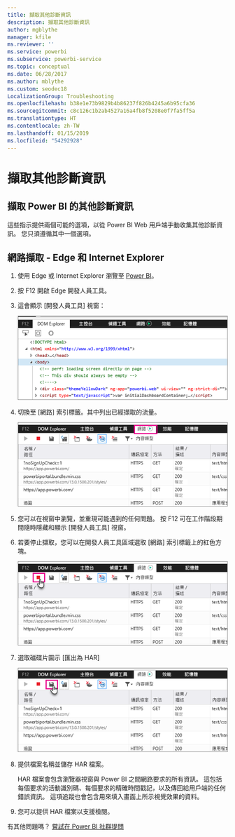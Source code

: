 ```yaml
---
title: 擷取其他診斷資訊
description: 擷取其他診斷資訊
author: mgblythe
manager: kfile
ms.reviewer: ''
ms.service: powerbi
ms.subservice: powerbi-service
ms.topic: conceptual
ms.date: 06/28/2017
ms.author: mblythe
ms.custom: seodec18
LocalizationGroup: Troubleshooting
ms.openlocfilehash: b38e1e73b9829b4b86237f826b4245a6b95cfa36
ms.sourcegitcommit: c8c126c1b2ab4527a16a4fb8f5208e0f7fa5ff5a
ms.translationtype: HT
ms.contentlocale: zh-TW
ms.lasthandoff: 01/15/2019
ms.locfileid: "54292928"
---
```

# <a name="capturing-additional-diagnostic-information"></a>擷取其他診斷資訊
## <a name="capturing-additional-diagnostic-information-for-power-bi"></a>擷取 Power BI 的其他診斷資訊
這些指示提供兩個可能的選項，以從 Power BI Web 用戶端手動收集其他診斷資訊。  您只須遵循其中一個選項。

## <a name="network-capture---edge--internet-explorer"></a>網路擷取 - Edge 和 Internet Explorer
1. 使用 Edge 或 Internet Explorer 瀏覽至 [Power BI](https://app.powerbi.com)。
2. 按 F12 開啟 Edge 開發人員工具。
3. 這會顯示 [開發人員工具] 視窗： 
   
   ![開發人員工具](media/service-admin-capturing-additional-diagnostic-information-for-power-bi/edge-developer-tools.png)
4. 切換至 [網路] 索引標籤。其中列出已經擷取的流量。 
   
   ![Edge 網路索引標籤](media/service-admin-capturing-additional-diagnostic-information-for-power-bi/edge-network-tab.png)
5. 您可以在視窗中瀏覽，並重現可能遇到的任何問題。 按 F12 可在工作階段期間隨時隱藏和顯示 [開發人員工具] 視窗。
6. 若要停止擷取，您可以在開發人員工具區域選取 [網路] 索引標籤上的紅色方塊。
   
   ![停止擷取](media/service-admin-capturing-additional-diagnostic-information-for-power-bi/edge-network-tab-stop.png)
7. 選取磁碟片圖示 [匯出為 HAR]
   
   ![匯出檔案](media/service-admin-capturing-additional-diagnostic-information-for-power-bi/edge-network-tab-save.png)
8. 提供檔案名稱並儲存 HAR 檔案。
   
    HAR 檔案會包含瀏覽器視窗與 Power BI 之間網路要求的所有資訊。  這包括每個要求的活動識別碼、每個要求的精確時間戳記，以及傳回給用戶端的任何錯誤資訊。  這項追蹤也會包含用來填入畫面上所示視覺效果的資料。
9. 您可以提供 HAR 檔案以支援檢閱。

有其他問題嗎？ [嘗試在 Power BI 社群提問](http://community.powerbi.com/)


